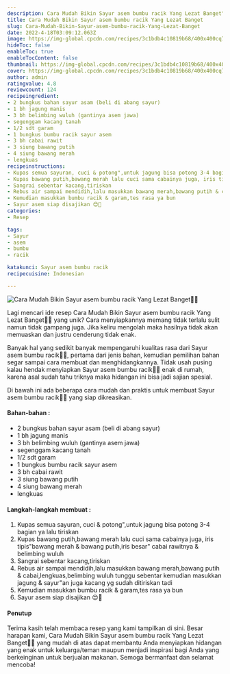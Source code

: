 ```yaml
---
description: Cara Mudah Bikin Sayur asem bumbu racik Yang Lezat Banget"
title: Cara Mudah Bikin Sayur asem bumbu racik Yang Lezat Banget
slug: Cara-Mudah-Bikin-Sayur-asem-bumbu-racik-Yang-Lezat-Banget
date: 2022-4-18T03:09:12.063Z
image: https://img-global.cpcdn.com/recipes/3c1bdb4c10819b68/400x400cq70/photo.jpg
hideToc: false
enableToc: true
enableTocContent: false
thumbnail: https://img-global.cpcdn.com/recipes/3c1bdb4c10819b68/400x400cq70/photo.jpg
cover: https://img-global.cpcdn.com/recipes/3c1bdb4c10819b68/400x400cq70/photo.jpg
author: admin
ratingvalue: 4.8
reviewcount: 124
recipeingredient:
- 2 bungkus bahan sayur asam (beli di abang sayur)
- 1 bh jagung manis
- 3 bh belimbing wuluh (gantinya asem jawa)
- segenggam kacang tanah
- 1/2 sdt garam
- 1 bungkus bumbu racik sayur asem
- 3 bh cabai rawit
- 3 siung bawang putih
- 4 siung bawang merah
- lengkuas
recipeinstructions:
- Kupas semua sayuran, cuci & potong",untuk jagung bisa potong 3-4 bagian ya lalu tiriskan
- Kupas bawang putih,bawang merah lalu cuci sama cabainya juga, iris tipis"bawang merah & bawang putih,iris besar" cabai rawitnya & belimbing wuluh
- Sangrai sebentar kacang,tiriskan
- Rebus air sampai mendidih,lalu masukkan bawang merah,bawang putih & cabai,lengkuas,belimbing wuluh tunggu sebentar kemudian masukkan jagung & sayur"an juga kacang yg sudah ditiriskan tadi
- Kemudian masukkan bumbu racik & garam,tes rasa ya bun
- Sayur asem siap disajikan 😍🤤
categories:
- Resep

tags:
- Sayur
- asem
- bumbu
- racik

katakunci: Sayur asem bumbu racik
recipecuisine: Indonesian

---
```


![Cara Mudah Bikin Sayur asem bumbu racik Yang Lezat Banget👩‍🍳](https://img-global.cpcdn.com/recipes/3c1bdb4c10819b68/400x400cq70/photo.jpg)

Lagi mencari ide resep Cara Mudah Bikin Sayur asem bumbu racik Yang Lezat Banget👩‍🍳 yang unik? Cara menyiapkannya memang tidak terlalu sulit namun tidak gampang juga. Jika keliru mengolah maka hasilnya tidak akan memuaskan dan justru cenderung tidak enak.

Banyak hal yang sedikit banyak mempengaruhi kualitas rasa dari Sayur asem bumbu racik👩‍🍳, pertama dari jenis bahan, kemudian pemilihan bahan segar sampai cara membuat dan menghidangkannya. Tidak usah pusing kalau hendak menyiapkan Sayur asem bumbu racik👩‍🍳 enak di rumah, karena asal sudah tahu triknya maka hidangan ini bisa jadi sajian spesial.

Di bawah ini ada beberapa cara mudah dan praktis untuk membuat Sayur asem bumbu racik👩‍🍳 yang siap dikreasikan.

<!--inarticleads1-->

#### Bahan-bahan :

- 2 bungkus bahan sayur asam (beli di abang sayur)
- 1 bh jagung manis
- 3 bh belimbing wuluh (gantinya asem jawa)
- segenggam kacang tanah
- 1/2 sdt garam
- 1 bungkus bumbu racik sayur asem
- 3 bh cabai rawit
- 3 siung bawang putih
- 4 siung bawang merah
- lengkuas

<!--inarticleads2-->

#### Langkah-langkah membuat :

1. Kupas semua sayuran, cuci & potong",untuk jagung bisa potong 3-4 bagian ya lalu tiriskan
1. Kupas bawang putih,bawang merah lalu cuci sama cabainya juga, iris tipis"bawang merah & bawang putih,iris besar" cabai rawitnya & belimbing wuluh
1. Sangrai sebentar kacang,tiriskan
1. Rebus air sampai mendidih,lalu masukkan bawang merah,bawang putih & cabai,lengkuas,belimbing wuluh tunggu sebentar kemudian masukkan jagung & sayur"an juga kacang yg sudah ditiriskan tadi
1. Kemudian masukkan bumbu racik & garam,tes rasa ya bun
1. Sayur asem siap disajikan 😍🤤

#### Penutup

Terima kasih telah membaca resep yang kami tampilkan di sini. Besar harapan kami, Cara Mudah Bikin Sayur asem bumbu racik Yang Lezat Banget👩‍🍳 yang mudah di atas dapat membantu Anda menyiapkan hidangan yang enak untuk keluarga/teman maupun menjadi inspirasi bagi Anda yang berkeinginan untuk berjualan makanan. Semoga bermanfaat dan selamat mencoba!